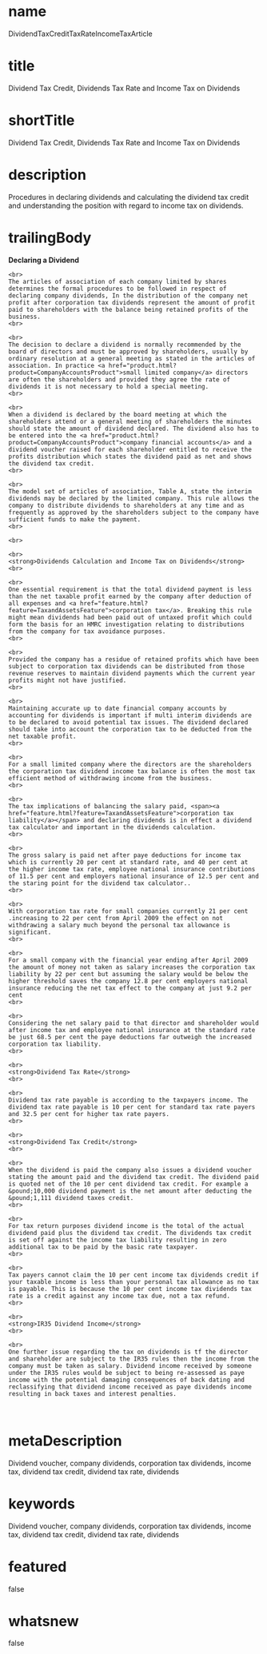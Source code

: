 # name
DividendTaxCreditTaxRateIncomeTaxArticle

# title
Dividend Tax Credit, Dividends Tax Rate and Income Tax on Dividends

# shortTitle
Dividend Tax Credit, Dividends Tax Rate and Income Tax on Dividends

# description
<span>Procedures in declaring dividends and calculating the dividend tax credit and understanding the position with regard to income tax on dividends.</span>

# trailingBody
<p>
    <strong>Declaring a Dividend</strong>
    <br>
     
    <br>
    The articles of association of each company limited by shares determines the formal procedures to be followed in respect of declaring company dividends, In the distribution of the company net profit after corporation tax dividends represent the amount of profit paid to shareholders with the balance being retained profits of the business.
    <br>
     
    <br>
    The decision to declare a dividend is normally recommended by the board of directors and must be approved by shareholders, usually by ordinary resolution at a general meeting as stated in the articles of association. In practice <a href="product.html?product=CompanyAccountsProduct">small limited company</a> directors are often the shareholders and provided they agree the rate of dividends it is not necessary to hold a special meeting.
    <br>
     
    <br>
    When a dividend is declared by the board meeting at which the shareholders attend or a general meeting of shareholders the minutes should state the amount of dividend declared. The dividend also has to be entered into the <a href="product.html?product=CompanyAccountsProduct">company financial accounts</a> and a dividend voucher raised for each shareholder entitled to receive the profits distribution which states the dividend paid as net and shows the dividend tax credit.
    <br>
     
    <br>
    The model set of articles of association, Table A, state the interim dividends may be declared by the limited company. This rule allows the company to distribute dividends to shareholders at any time and as frequently as approved by the shareholders subject to the company have sufficient funds to make the payment.
    <br>
     
    <br>
     
    <br>
    <strong>Dividends Calculation and Income Tax on Dividends</strong>
    <br>
     
    <br>
    One essential requirement is that the total dividend payment is less than the net taxable profit earned by the company after deduction of all expenses and <a href="feature.html?feature=TaxandAssetsFeature">corporation tax</a>. Breaking this rule might mean dividends had been paid out of untaxed profit which could form the basis for an HMRC investigation relating to distributions from the company for tax avoidance purposes.
    <br>
     
    <br>
    Provided the company has a residue of retained profits which have been subject to corporation tax dividends can be distributed from those revenue reserves to maintain dividend payments which the current year profits might not have justified.
    <br>
     
    <br>
    Maintaining accurate up to date financial company accounts by accounting for dividends is important if multi interim dividends are to be declared to avoid potential tax issues. The dividend declared should take into account the corporation tax to be deducted from the net taxable profit.
    <br>
     
    <br>
    For a small limited company where the directors are the shareholders the corporation tax dividend income tax balance is often the most tax efficient method of withdrawing income from the business.
    <br>
     
    <br>
    The tax implications of balancing the salary paid, <span><a href="feature.html?feature=TaxandAssetsFeature">corporation tax liability</a></span> and declaring dividends is in effect a dividend tax calculator and important in the dividends calculation.
    <br>
     
    <br>
    The gross salary is paid net after paye deductions for income tax which is currently 20 per cent at standard rate, and 40 per cent at the higher income tax rate, employee national insurance contributions of 11.5 per cent and employers national insurance of 12.5 per cent and the staring point for the dividend tax calculator..
    <br>
     
    <br>
    With corporation tax rate for small companies currently 21 per cent .increasing to 22 per cent from April 2009 the effect on not withdrawing a salary much beyond the personal tax allowance is significant.
    <br>
     
    <br>
    For a small company with the financial year ending after April 2009 the amount of money not taken as salary increases the corporation tax liability by 22 per cent but assuming the salary would be below the higher threshold saves the company 12.8 per cent employers national insurance reducing the net tax effect to the company at just 9.2 per cent
    <br>
     
    <br>
    Considering the net salary paid to that director and shareholder would after income tax and employee national insurance at the standard rate be just 68.5 per cent the paye deductions far outweigh the increased corporation tax liability.
    <br>
     
    <br>
    <strong>Dividend Tax Rate</strong>
    <br>
     
    <br>
    Dividend tax rate payable is according to the taxpayers income. The dividend tax rate payable is 10 per cent for standard tax rate payers and 32.5 per cent for higher tax rate payers.
    <br>
     
    <br>
    <strong>Dividend Tax Credit</strong>
    <br>
     
    <br>
    When the dividend is paid the company also issues a dividend voucher stating the amount paid and the dividend tax credit. The dividend paid is quoted net of the 10 per cent dividend tax credit. For example a &pound;10,000 dividend payment is the net amount after deducting the &pound;1,111 dividend taxes credit.
    <br>
     
    <br>
    For tax return purposes dividend income is the total of the actual dividend paid plus the dividend tax credit. The dividends tax credit is set off against the income tax liability resulting in zero additional tax to be paid by the basic rate taxpayer.
    <br>
     
    <br>
    Tax payers cannot claim the 10 per cent income tax dividends credit if your taxable income is less than your personal tax allowance as no tax is payable. This is because the 10 per cent income tax dividends tax rate is a credit against any income tax due, not a tax refund.
    <br>
     
    <br>
    <strong>IR35 Dividend Income</strong>
    <br>
     
    <br>
    One further issue regarding the tax on dividends is tf the director and shareholder are subject to the IR35 rules then the income from the company must be taken as salary. Dividend income received by someone under the IR35 rules would be subject to being re-assessed as paye income with the potential damaging consequences of back dating and reclassifying that dividend income received as paye dividends income resulting in back taxes and interest penalties.
</p>
<p align="center" style="text-align: left;">
    <strong>
        <br>
    </strong>
</p>


# metaDescription
Dividend voucher, company dividends, corporation tax dividends, income tax, dividend tax credit, dividend tax rate, dividends

# keywords
Dividend voucher, company dividends, corporation tax dividends, income tax, dividend tax credit, dividend tax rate, dividends

# featured
false

# whatsnew
false

